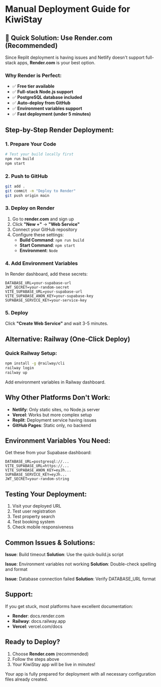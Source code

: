 # Manual Deployment Guide for KiwiStay

## 🚨 Quick Solution: Use Render.com (Recommended)

Since Replit deployment is having issues and Netlify doesn't support full-stack apps, **Render.com** is your best option.

### Why Render is Perfect:
- ✅ **Free tier available**
- ✅ **Full-stack Node.js support** 
- ✅ **PostgreSQL database included**
- ✅ **Auto-deploy from GitHub**
- ✅ **Environment variables support**
- ✅ **Fast deployment (under 5 minutes)**

## Step-by-Step Render Deployment:

### 1. Prepare Your Code
```bash
# Test your build locally first
npm run build
npm start
```

### 2. Push to GitHub
```bash
git add .
git commit -m "Deploy to Render"
git push origin main
```

### 3. Deploy on Render
1. Go to **render.com** and sign up
2. Click **"New +"** → **"Web Service"**
3. Connect your GitHub repository
4. Configure these settings:
   - **Build Command**: `npm run build`
   - **Start Command**: `npm start`
   - **Environment**: `Node`

### 4. Add Environment Variables
In Render dashboard, add these secrets:
```
DATABASE_URL=your-supabase-url
JWT_SECRET=your-random-secret
VITE_SUPABASE_URL=your-supabase-url
VITE_SUPABASE_ANON_KEY=your-supabase-key
SUPABASE_SERVICE_KEY=your-service-key
```

### 5. Deploy
Click **"Create Web Service"** and wait 3-5 minutes.

## Alternative: Railway (One-Click Deploy)

### Quick Railway Setup:
```bash
npm install -g @railway/cli
railway login
railway up
```

Add environment variables in Railway dashboard.

## Why Other Platforms Don't Work:

- **Netlify**: Only static sites, no Node.js server
- **Vercel**: Works but more complex setup
- **Replit**: Deployment service having issues
- **GitHub Pages**: Static only, no backend

## Environment Variables You Need:

Get these from your Supabase dashboard:
```
DATABASE_URL=postgresql://...
VITE_SUPABASE_URL=https://...
VITE_SUPABASE_ANON_KEY=eyJh...
SUPABASE_SERVICE_KEY=eyJh...
JWT_SECRET=your-random-string
```

## Testing Your Deployment:

1. Visit your deployed URL
2. Test user registration
3. Test property search
4. Test booking system
5. Check mobile responsiveness

## Common Issues & Solutions:

**Issue**: Build timeout
**Solution**: Use the quick-build.js script

**Issue**: Environment variables not working
**Solution**: Double-check spelling and format

**Issue**: Database connection failed
**Solution**: Verify DATABASE_URL format

## Support:

If you get stuck, most platforms have excellent documentation:
- **Render**: docs.render.com
- **Railway**: docs.railway.app
- **Vercel**: vercel.com/docs

## Ready to Deploy?

1. Choose **Render.com** (recommended)
2. Follow the steps above
3. Your KiwiStay app will be live in minutes!

Your app is fully prepared for deployment with all necessary configuration files already created.